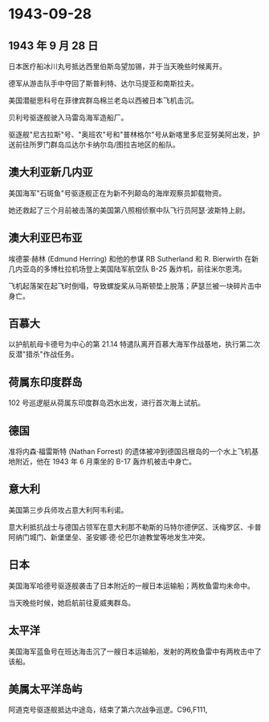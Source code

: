 # 1943-09-28

## 1943 年 9 月 28 日

日本医疗船冰川丸号抵达西里伯斯岛望加锡，并于当天晚些时候离开。

德军从游击队手中夺回了斯普利特、达尔马提亚和南斯拉夫。

美国潜艇思科号在菲律宾群岛棉兰老岛以西被日本飞机击沉。

贝利号驱逐舰驶入马雷岛海军造船厂。

驱逐舰"尼古拉斯"号、"奥班农"号和"普林格尔"号从新喀里多尼亚努美阿出发，护送前往所罗门群岛瓜达尔卡纳尔岛/图拉吉地区的船队。

## 澳大利亚新几内亚

美国海军"石斑鱼"号驱逐舰正在为新不列颠岛的海岸观察员卸载物资。

她还救起了三个月前被击落的美国第八照相侦察中队飞行员阿瑟·波斯特上尉。

## 澳大利亚巴布亚

埃德蒙·赫林 (Edmund Herring) 和他的参谋 RB Sutherland 和 R. Bierwirth
在新几内亚岛的多博杜拉机场登上美国陆军航空队 B-25 轰炸机，前往米尔恩湾。

飞机起落架在起飞时倒塌，导致螺旋桨从马斯顿垫上脱落；萨瑟兰被一块碎片击中身亡。

## 百慕大

以护航航母卡德号为中心的第 21.14
特遣队离开百慕大海军作战基地，执行第二次反潜"猎杀"作战任务。

## 荷属东印度群岛

102 号巡逻艇从荷属东印度群岛泗水出发，进行首次海上试航。

## 德国

准将内森·福雷斯特 (Nathan Forrest)
的遗体被冲到德国吕根岛的一个水上飞机基地附近，他在 1943 年 6 月乘坐的
B-17 轰炸机被击中身亡。

## 意大利

美国第三步兵师攻占意大利阿韦利诺。

意大利抵抗战士与德国占领军在意大利那不勒斯的马特尔德伊区、沃梅罗区、卡普阿纳门城门、新堡堡垒、圣安娜·德·伦巴尔迪教堂等地发生冲突。

## 日本

美国海军哈德号驱逐舰袭击了日本附近的一艘日本运输船；两枚鱼雷均未命中。

当天晚些时候，她启航前往夏威夷群岛。

## 太平洋

美国海军蓝鱼号在班达海击沉了一艘日本运输船，发射的两枚鱼雷中有两枚击中了该船。

## 美属太平洋岛屿

阿道克号驱逐舰抵达中途岛，结束了第六次战争巡逻。C96,F111,

